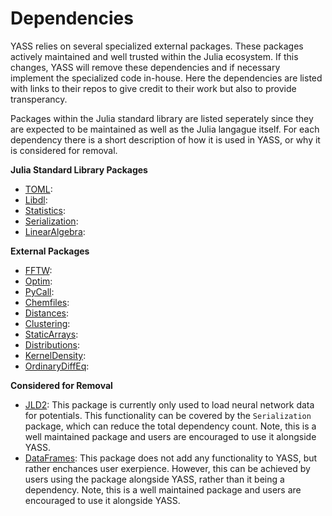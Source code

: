 # Dependencies

YASS relies on several specialized external packages. These packages actively maintained and well trusted within the Julia ecosystem. If this changes, YASS will remove these dependencies and if necessary implement the specialized code in-house. Here the dependencies are listed with links to their repos to give credit to their work but also to provide transperancy.

Packages within the Julia standard library are listed seperately since they are expected to be maintained as well as the Julia langague itself. For each dependency there is a short description of how it is used in YASS, or why it is considered for removal.

**Julia Standard Library Packages**
  - [TOML](https://github.com/JuliaLang/julia/tree/master/stdlib/TOML):
  - [Libdl](https://github.com/JuliaLang/julia/tree/master/stdlib/Libdl):
  - [Statistics](https://github.com/JuliaLang/julia/tree/master/stdlib/Statistics):
  - [Serialization](https://github.com/JuliaLang/julia/tree/master/stdlib/Serialization):
  - [LinearAlgebra](https://github.com/JuliaLang/julia/tree/master/stdlib/LinearAlgebra):

**External Packages**
  - [FFTW](https://github.com/JuliaMath/FFTW.jl):
  - [Optim](https://github.com/JuliaNLSolvers/Optim.jl):
  - [PyCall](https://github.com/JuliaPy/PyCall.jl):
  - [Chemfiles](https://github.com/chemfiles/chemfiles):
  - [Distances](https://github.com/JuliaStats/Distances.jl):
  - [Clustering](https://github.com/JuliaStats/Clustering.jl):
  - [StaticArrays](https://github.com/JuliaArrays/StaticArrays.jl):
  - [Distributions](https://github.com/JuliaStats/Distributions.jl):
  - [KernelDensity](https://github.com/JuliaStats/KernelDensity.jl):
  - [OrdinaryDiffEq](https://github.com/SciML/OrdinaryDiffEq.jl):

**Considered for Removal**
  - [JLD2](https://github.com/JuliaIO/JLD2.jl): This package is currently only used to load neural network data for potentials. This functionality can be covered by the `Serialization` package, which can reduce the total dependency count. Note, this is a well maintained package and users are encouraged to use it alongside YASS.
  - [DataFrames](https://github.com/JuliaData/DataFrames.jl): This package does not add any functionality to YASS, but rather enchances user exerpience. However, this can be achieved by users using the package alongside YASS, rather than it being a dependency. Note, this is a well maintained package and users are encouraged to use it alongside YASS.